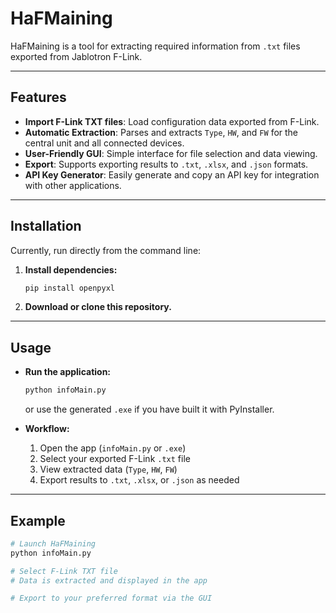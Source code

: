 # HaFMaining

HaFMaining is a tool for extracting required information from `.txt` files exported from Jablotron F-Link.

---

## Features

- **Import F-Link TXT files**: Load configuration data exported from F-Link.
- **Automatic Extraction**: Parses and extracts `Type`, `HW`, and `FW` for the central unit and all connected devices.
- **User-Friendly GUI**: Simple interface for file selection and data viewing.
- **Export**: Supports exporting results to `.txt`, `.xlsx`, and `.json` formats.
- **API Key Generator**: Easily generate and copy an API key for integration with other applications.

---

## Installation

Currently, run directly from the command line:

1. **Install dependencies:**
    ```bash
    pip install openpyxl
    ```
2. **Download or clone this repository.**

---

## Usage

- **Run the application:**
    ```bash
    python infoMain.py
    ```
    or use the generated `.exe` if you have built it with PyInstaller.

- **Workflow:**
    1. Open the app (`infoMain.py` or `.exe`)
    2. Select your exported F-Link `.txt` file
    3. View extracted data (`Type`, `HW`, `FW`)
    4. Export results to `.txt`, `.xlsx`, or `.json` as needed

---

## Example

```python
# Launch HaFMaining
python infoMain.py

# Select F-Link TXT file
# Data is extracted and displayed in the app

# Export to your preferred format via the GUI


